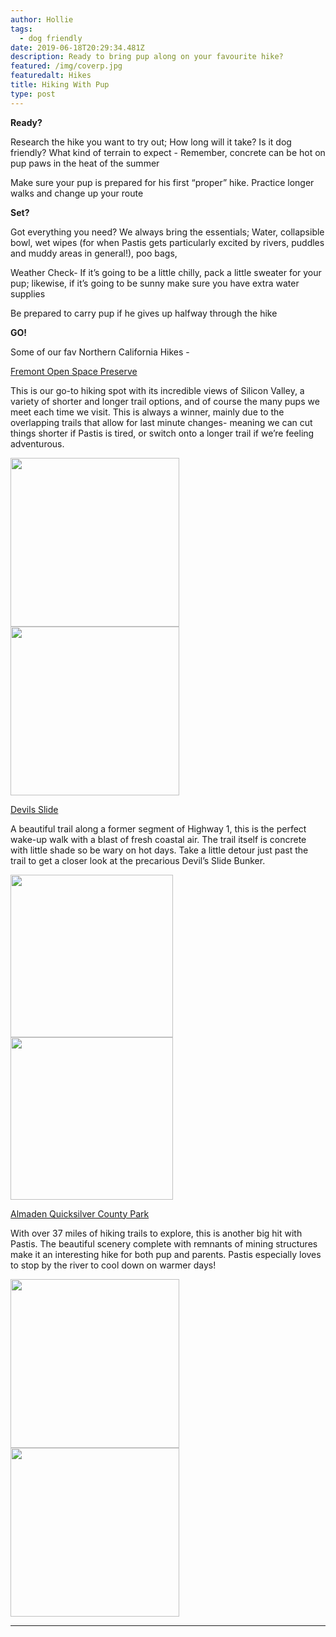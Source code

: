 ```yaml
---
author: Hollie
tags:
  - dog friendly
date: 2019-06-18T20:29:34.481Z
description: Ready to bring pup along on your favourite hike?
featured: /img/coverp.jpg
featuredalt: Hikes
title: Hiking With Pup
type: post
---
```

**Ready?**

Research the hike you want to try out; How long will it take? Is it dog friendly? What kind of terrain to expect - Remember, concrete can be hot on pup paws in the heat of the summer

Make sure your pup is prepared for his first “proper” hike. Practice longer walks and change up your route

**Set?**

Got everything you need? We always bring the essentials; Water, collapsible bowl, wet wipes (for when Pastis gets particularly excited by rivers, puddles and muddy areas in general!), poo bags, 

Weather Check- If it’s going to be a little chilly, pack a little sweater for your pup; likewise, if it’s going to be sunny make sure you have extra water supplies

Be prepared to carry pup if he gives up halfway through the hike

**GO!**

Some of our fav Northern California Hikes - 

[Fremont Open Space Preserve ](https://www.openspace.org/preserves/fremont-older)

This is our go-to hiking spot with its incredible views of Silicon Valley, a variety of shorter and longer trail options, and of course the many pups we meet each time we visit. This is always a winner, mainly due to the overlapping trails that allow for last minute changes- meaning we can cut things shorter if Pastis is tired, or switch onto a longer trail if we’re feeling adventurous.

<img src="https://i.pinimg.com/564x/b9/63/92/b963927328afdf25a219320ec3165b0d.jpg" height="270"> <img src="https://i.pinimg.com/564x/88/54/65/88546598d7da93e05ef909e4ba645259.jpg" height="270">

[Devils Slide](https://parks.smcgov.org/devils-slide-trail)

A beautiful trail along a former segment of Highway 1, this is the perfect wake-up walk with a blast of fresh coastal air. The trail itself is concrete with little shade so be wary on hot days. Take a little detour just past the trail to get a closer look at the precarious Devil’s Slide Bunker.

<img src="https://i.pinimg.com/564x/47/4a/88/474a882b8441688d7a2e11a21b2cce35.jpg" height="260">

<img src="https://i.pinimg.com/564x/bf/96/c3/bf96c3900c4519f56cb773faee5f41cf.jpg" height="260">

[Almaden Quicksilver County Park](https://www.sccgov.org/sites/parks/parkfinder/pages/almadenpark.aspx)

With over 37 miles of hiking trails to explore, this is another big hit with Pastis. The beautiful scenery complete with remnants of mining structures make it an interesting hike for both pup and parents. Pastis especially loves to stop by the river to cool down on warmer days!

<img src="https://i.pinimg.com/564x/02/7f/26/027f26ea15b8d07bff899ed1294c923d.jpg" height="270">  <img src="https://i.pinimg.com/564x/e8/10/4a/e8104a11d807f43131d52c5fff565783.jpg" height="270"> 

- - -
